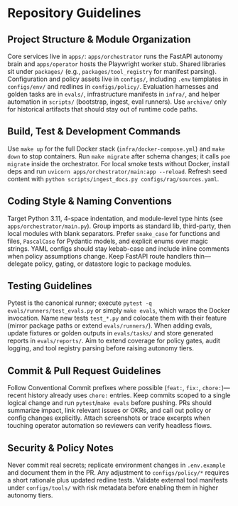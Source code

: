 # Repository Guidelines

## Project Structure & Module Organization
Core services live in `apps/`: `apps/orchestrator` runs the FastAPI autonomy brain and `apps/operator` hosts the Playwright worker stub. Shared libraries sit under `packages/` (e.g., `packages/tool_registry` for manifest parsing). Configuration and policy assets live in `configs/`, including `.env` templates in `configs/env/` and redlines in `configs/policy/`. Evaluation harnesses and golden tasks are in `evals/`, infrastructure manifests in `infra/`, and helper automation in `scripts/` (bootstrap, ingest, eval runners). Use `archive/` only for historical artifacts that should stay out of runtime code paths.

## Build, Test & Development Commands
Use `make up` for the full Docker stack (`infra/docker-compose.yml`) and `make down` to stop containers. Run `make migrate` after schema changes; it calls `poe migrate` inside the orchestrator. For local smoke tests without Docker, install deps and run `uvicorn apps/orchestrator/main:app --reload`. Refresh seed content with `python scripts/ingest_docs.py configs/rag/sources.yaml`.

## Coding Style & Naming Conventions
Target Python 3.11, 4-space indentation, and module-level type hints (see `apps/orchestrator/main.py`). Group imports as standard lib, third-party, then local modules with blank separators. Prefer `snake_case` for functions and files, `PascalCase` for Pydantic models, and explicit enums over magic strings. YAML configs should stay kebab-case and include inline comments when policy assumptions change. Keep FastAPI route handlers thin—delegate policy, gating, or datastore logic to package modules.

## Testing Guidelines
Pytest is the canonical runner; execute `pytest -q evals/runners/test_evals.py` or simply `make evals`, which wraps the Docker invocation. Name new tests `test_*.py` and colocate them with their feature (mirror package paths or extend `evals/runners/`). When adding evals, update fixtures or golden outputs in `evals/tasks/` and store generated reports in `evals/reports/`. Aim to extend coverage for policy gates, audit logging, and tool registry parsing before raising autonomy tiers.

## Commit & Pull Request Guidelines
Follow Conventional Commit prefixes where possible (`feat:`, `fix:`, `chore:`)—recent history already uses `chore:` entries. Keep commits scoped to a single logical change and run `pytest`/`make evals` before pushing. PRs should summarize impact, link relevant issues or OKRs, and call out policy or config changes explicitly. Attach screenshots or trace excerpts when touching operator automation so reviewers can verify headless flows.

## Security & Policy Notes
Never commit real secrets; replicate environment changes in `.env.example` and document them in the PR. Any adjustment to `configs/policy/*` requires a short rationale plus updated redline tests. Validate external tool manifests under `configs/tools/` with risk metadata before enabling them in higher autonomy tiers.
